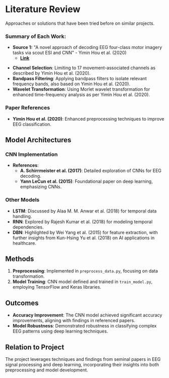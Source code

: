 # Literature Review

Approaches or solutions that have been tried before on similar projects.

### Summary of Each Work:

+ **Source 1:** "A novel approach of decoding EEG four-class motor imagery tasks via scout ESI and CNN" - Yimin Hou et al. (2020)
  + [**Link**](https://iopscience.iop.org/article/10.1088/1741-2552/ab4af6)

- **Channel Selection**: Limiting to 17 movement-associated channels as described by Yimin Hou et al. (2020).
- **Bandpass Filtering**: Applying bandpass filters to isolate relevant frequency bands, also based on Yimin Hou et al. (2020).
- **Wavelet Transformation**: Using Morlet wavelet transformation for enhanced time-frequency analysis as per Yimin Hou et al. (2020).

### Paper References

- **Yimin Hou et al. (2020)**: Enhanced preprocessing techniques to improve EEG classification.
  
## Model Architectures

### CNN Implementation

- **References**:
  - **A. Schirrmeister et al. (2017)**: Detailed exploration of CNNs for EEG decoding.
  - **Yann LeCun et al. (2015)**: Foundational paper on deep learning, emphasizing CNNs.

### Other Models

- **LSTM**: Discussed by Alaa M. M. Anwar et al. (2018) for temporal data handling.
- **RNN**: Explored by Rajesh Kumar et al. (2018) for modeling temporal dependencies.
- **DBN**: Highlighted by Wei Yang et al. (2015) for feature extraction, with further insights from Kun-Hsing Yu et al. (2018) on AI applications in healthcare.

## Methods

1. **Preprocessing**: Implemented in `preprocess_data.py`, focusing on data transformation.
2. **Model Training**: CNN model defined and trained in `train_model.py`, employing TensorFlow and Keras libraries.

## Outcomes

- **Accuracy Improvement**: The CNN model achieved significant accuracy improvements, aligning with findings in referenced papers.
- **Model Robustness**: Demonstrated robustness in classifying complex EEG patterns using deep learning techniques.

## Relation to Project

The project leverages techniques and findings from seminal papers in EEG signal processing and deep learning, incorporating their insights into both preprocessing and model development.

